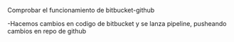 Comprobar el funcionamiento de bitbucket-github

-Hacemos cambios en codigo de bitbucket y se lanza pipeline, pusheando cambios en repo de github
